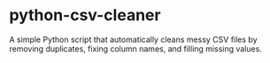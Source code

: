# python-csv-cleaner
A simple Python script that automatically cleans messy CSV files by removing duplicates, fixing column names, and filling missing values.
